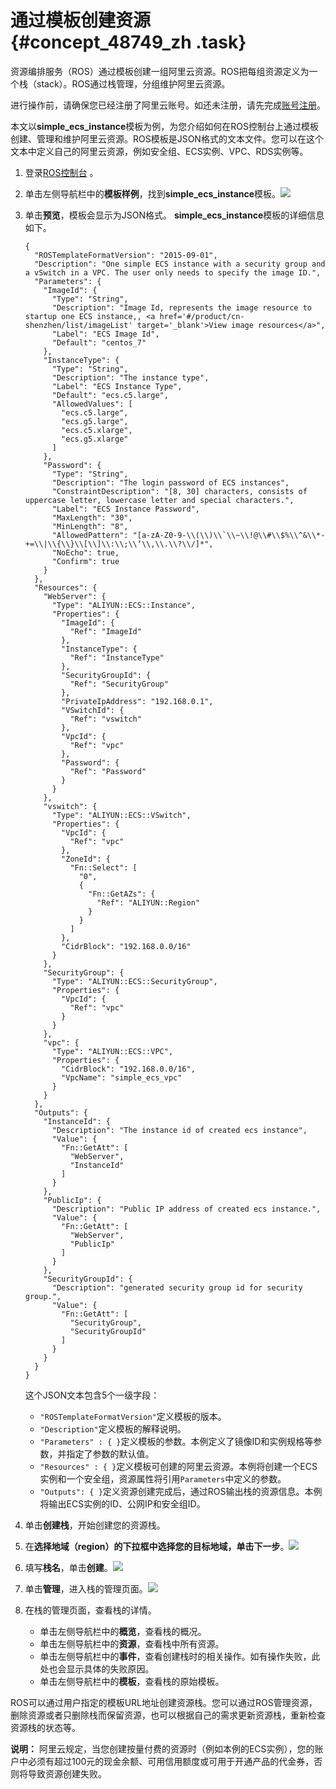 # 通过模板创建资源 {#concept_48749_zh .task}

资源编排服务（ROS）通过模板创建一组阿里云资源。ROS把每组资源定义为一个栈（stack）。ROS通过栈管理，分组维护阿里云资源。

进行操作前，请确保您已经注册了阿里云账号。如还未注册，请先完成[账号注册](https://account.aliyun.com/register/register.htm)。

本文以**simple\_ecs\_instance**模板为例，为您介绍如何在ROS控制台上通过模板创建、管理和维护阿里云资源。ROS模板是JSON格式的文本文件。您可以在这个文本中定义自己的阿里云资源，例如安全组、ECS实例、VPC、RDS实例等。

1.  登录[ROS控制台](http://ros.console.aliyun.com) 。
2.  单击左侧导航栏中的**模板样例**，找到**simple\_ecs\_instance**模板。![](http://static-aliyun-doc.oss-cn-hangzhou.aliyuncs.com/assets/img/23169/156860462655396_zh-CN.png)


3.  单击**预览**，模板会显示为JSON格式。 **simple\_ecs\_instance**模板的详细信息如下。

    ``` {#codeblock_l4u_m0s_vj0}
    {
      "ROSTemplateFormatVersion": "2015-09-01",
      "Description": "One simple ECS instance with a security group and a vSwitch in a VPC. The user only needs to specify the image ID.",
      "Parameters": {
        "ImageId": {
          "Type": "String",
          "Description": "Image Id, represents the image resource to startup one ECS instance,, <a href='#/product/cn-shenzhen/list/imageList' target='_blank'>View image resources</a>",
          "Label": "ECS Image Id",
          "Default": "centos_7"
        },
        "InstanceType": {
          "Type": "String",
          "Description": "The instance type",
          "Label": "ECS Instance Type",
          "Default": "ecs.c5.large",
          "AllowedValues": [
            "ecs.c5.large",
            "ecs.g5.large",
            "ecs.c5.xlarge",
            "ecs.g5.xlarge"
          ]
        },
        "Password": {
          "Type": "String",
          "Description": "The login password of ECS instances",
          "ConstraintDescription": "[8, 30] characters, consists of uppercase letter, lowercase letter and special characters.",
          "Label": "ECS Instance Password",
          "MaxLength": "30",
          "MinLength": "8",
          "AllowedPattern": "[a-zA-Z0-9-\\(\\)\\`\\~\\!@\\#\\$%\\^&\\*-+=\\|\\{\\}\\[\\]\\:\\;\\‘\\,\\.\\?\\/]*",
          "NoEcho": true,
          "Confirm": true
        }
      },
      "Resources": {
        "WebServer": {
          "Type": "ALIYUN::ECS::Instance",
          "Properties": {
            "ImageId": {
              "Ref": "ImageId"
            },
            "InstanceType": {
              "Ref": "InstanceType"
            },
            "SecurityGroupId": {
              "Ref": "SecurityGroup"
            },
            "PrivateIpAddress": "192.168.0.1",
            "VSwitchId": {
              "Ref": "vswitch"
            },
            "VpcId": {
              "Ref": "vpc"
            },
            "Password": {
              "Ref": "Password"
            }
          }
        },
        "vswitch": {
          "Type": "ALIYUN::ECS::VSwitch",
          "Properties": {
            "VpcId": {
              "Ref": "vpc"
            },
            "ZoneId": {
              "Fn::Select": [
                "0",
                {
                  "Fn::GetAZs": {
                    "Ref": "ALIYUN::Region"
                  }
                }
              ]
            },
            "CidrBlock": "192.168.0.0/16"
          }
        },
        "SecurityGroup": {
          "Type": "ALIYUN::ECS::SecurityGroup",
          "Properties": {
            "VpcId": {
              "Ref": "vpc"
            }
          }
        },
        "vpc": {
          "Type": "ALIYUN::ECS::VPC",
          "Properties": {
            "CidrBlock": "192.168.0.0/16",
            "VpcName": "simple_ecs_vpc"
          }
        }
      },
      "Outputs": {
        "InstanceId": {
          "Description": "The instance id of created ecs instance",
          "Value": {
            "Fn::GetAtt": [
              "WebServer",
              "InstanceId"
            ]
          }
        },
        "PublicIp": {
          "Description": "Public IP address of created ecs instance.",
          "Value": {
            "Fn::GetAtt": [
              "WebServer",
              "PublicIp"
            ]
          }
        },
        "SecurityGroupId": {
          "Description": "generated security group id for security group.",
          "Value": {
            "Fn::GetAtt": [
              "SecurityGroup",
              "SecurityGroupId"
            ]
          }
        }
      }
    }
    ```

    这个JSON文本包含5个一级字段：

    -   `"ROSTemplateFormatVersion"`定义模板的版本。
    -   `"Description"`定义模板的解释说明。
    -   `"Parameters" : { }`定义模板的参数。本例定义了镜像ID和实例规格等参数，并指定了参数的默认值。
    -   `"Resources" : { }`定义模板可创建的阿里云资源。本例将创建一个ECS实例和一个安全组，资源属性将引用`Parameters`中定义的参数。
    -   `"Outputs": { }`定义资源创建完成后，通过ROS输出栈的资源信息。本例将输出ECS实例的ID、公网IP和安全组ID。
4.  单击**创建栈**，开始创建您的资源栈。
5.  在**选择地域（region）**的下拉框中选择您的目标地域，单击**下一步**。![](http://static-aliyun-doc.oss-cn-hangzhou.aliyuncs.com/assets/img/23169/156860462655418_zh-CN.png)


6.  填写**栈名**，单击**创建**。![](http://static-aliyun-doc.oss-cn-hangzhou.aliyuncs.com/assets/img/1345908/156860462755555_zh-CN.png)


7.  单击**管理**，进入栈的管理页面。![](http://static-aliyun-doc.oss-cn-hangzhou.aliyuncs.com/assets/img/1345908/156860462755572_zh-CN.jpg)


8.  在栈的管理页面，查看栈的详情。 
    -   单击左侧导航栏中的**概览**，查看栈的概况。
    -   单击左侧导航栏中的**资源**，查看栈中所有资源。
    -   单击左侧导航栏中的**事件**，查看创建栈时的相关操作。如有操作失败，此处也会显示具体的失败原因。
    -   单击左侧导航栏中的**模板**，查看栈的原始模板。

ROS可以通过用户指定的模板URL地址创建资源栈。您可以通过ROS管理资源，删除资源或者只删除栈而保留资源，也可以根据自己的需求更新资源栈，重新检查资源栈的状态等。

**说明：** 阿里云规定，当您创建按量付费的资源时（例如本例的ECS实例），您的账户中必须有超过100元的现金余额、可用信用额度或可用于开通产品的代金券，否则将导致资源创建失败。

